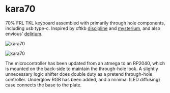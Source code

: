 # kara70
70% FRL TKL keyboard assembled with primarily through hole components, including usb type-c. Inspired by cftkb [discipline](https://github.com/coseyfannitutti/discipline) and [mysterium](https://github.com/coseyfannitutti/mysterium), and also envious' [delirium](https://github.com/Envious-Data/Env-KB). 

![kara70](https://imgur.com/ZI3de0v.jpeg)

![kara70](https://imgur.com/PhrHZbd.jpeg)

The microcontroller has been updated from an atmega to an RP2040, which is mounted on the back-side to maintain the through-hole look. A slightly unnecessary logic shifter does double duty as a pretend through-hole controller. Underglow RGB has been added, and a minimal (LED diffusing) case connects the base to the plate. 
